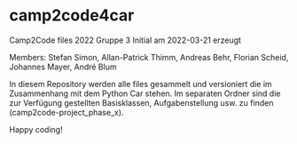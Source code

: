 # camp2code4car
Camp2Code files 2022 Gruppe 3
Initial am 2022-03-21 erzeugt

Members: Stefan Simon, Allan-Patrick Thimm, Andreas Behr, Florian Scheid, Johannes Mayer, André Blum

In diesem Repository werden alle files gesammelt und versioniert die im Zusammenhang mit dem Python Car stehen. Im separaten Ordner sind die zur Verfügung gestellten Basisklassen, Aufgabenstellung usw. zu finden (camp2code-project_phase_x).

Happy coding!